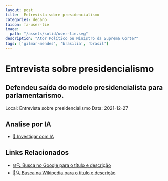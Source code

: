 ```yaml
---
layout: post
title:  Entrevista sobre presidencialismo
categories: decano
faicon: fa-user-tie
image:
  path: "/assets/solid/user-tie.svg"
description: "Ator Político ou Ministro da Suprema Corte?"
tags: ['gilmar-mendes', 'brasilia', 'brasil']
---
```


# Entrevista sobre presidencialismo
## Defendeu saída do modelo presidencialista para parlamentarismo.
Local: Entrevista sobre presidencialismo
Data: 2021-12-27

## Analise por IA
- [🤖 Investigar com IA](https://www.perplexity.ai/search?q=%22Gilmar%20Mendes%22%20%2B%20Entrevista%20sobre%20presidencialismo%20Defendeu%20sa%C3%ADda%20do%20modelo%20presidencialista%20para%20parlamentarismo.%20Bras%C3%ADlia%2C%20Brasil)

## Links Relacionados
- [🌐🔍 Busca no Google para o título e descrição](https://www.google.com/search?q=%22Gilmar%20Mendes%22%20%2B%20Entrevista%20sobre%20presidencialismo%20Defendeu%20sa%C3%ADda%20do%20modelo%20presidencialista%20para%20parlamentarismo.%20Bras%C3%ADlia%2C%20Brasil)
- [📖🔍 Busca na Wikipedia para o título e descrição](https://pt.wikipedia.org/w/index.php?search=%22Gilmar%20Mendes%22%20%2B%20Entrevista%20sobre%20presidencialismo%20Defendeu%20sa%C3%ADda%20do%20modelo%20presidencialista%20para%20parlamentarismo.%20Bras%C3%ADlia%2C%20Brasil)

